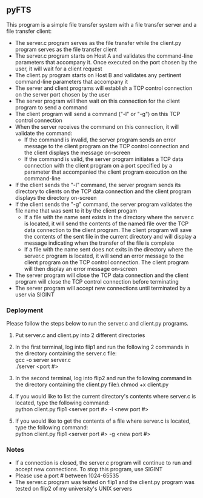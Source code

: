 ## pyFTS
This program is a simple file transfer system with a file transfer server and a file transfer client:
- The server.c program serves as the file transfer while the client.py program serves as the file transfer client
- The server.c program starts on Host A and validates the command-line parameters that accompany it. Once executed on the port chosen by the user, it will wait for a client request
- The client.py program starts on Host B and validates any pertinent command-line parameters that accompany it
- The server and client programs will establish a TCP control connection on the server port chosen by the user
- The server program will then wait on this connection for the client program to send a command
- The client program will send a command ("-l" or "-g") on this TCP control connection
- When the server receives the command on this connection, it will validate the command:
    - If the command is invalid, the server program sends an error message to the client program on the TCP control connection and the client displays the message on-screen
    - If the command is valid, the server program initiates a TCP data connection with the client program on a port specified by a parameter that accompanied the client program execution on the command-line
- If the client sends the "-l" command, the server program sends its directory to clients on the TCP data connection and the client program displays the directory on-screen
- If the client sends the "-g" command, the server program validates the file name that was sent to it by the client progam
    - If a file with the name sent exists in the directory where the server.c is located, it will send the contents of the named file over the TCP data connection to the client program. The client program will save the contents of the sent file in the current directory and will display a message indicating when the transfer of the file is complete
    - If a file with the name sent does not exits in the directory where the server.c program is located, it will send an error message to the client program on the TCP control connection. The client program will then display an error message on-screen
- The server program will close the TCP data connection and the client program will close the TCP control connection before terminating
- The server program will accept new connections until terminated by a user via SIGINT

### Deployment
Please follow the steps below to run the server.c and client.py programs.
1) Put server.c and client.py into 2 different directories

2) In the first terminal, log into flip1 and run the following 2 commands in the directory containing the server.c file:\
    gcc -o server server.c\
    ./server <port #>

3) In the second terminal, log into flip2 and run the following command in the directory containing the client.py file:\ 
    chmod +x client.py 

4) If you would like to list the current directory's contents where server.c is located, type the following command:\
    python client.py flip1 <server port #> -l <new port #>

5) If you would like to get the contents of a file where server.c is located, type the following command:\
    python client.py flip1 <server port #> -g <file name> <new port #>

### Notes
- If a connection is closed, the server.c program will continue to run and accept new connections. To stop this program, use SIGINT
- Please use a port # between 1024-65535
- The server.c program was tested on flip1 and the client.py program was tested on flip2 of my university's UNIX servers
